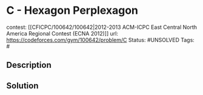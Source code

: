 # C - Hexagon Perplexagon

contest: [[CFICPC/100642/100642|2012-2013 ACM-ICPC East Central North America Regional Contest (ECNA 2012)]]
url: https://codeforces.com/gym/100642/problem/C
Status: #UNSOLVED
Tags: #

## Description

## Solution

